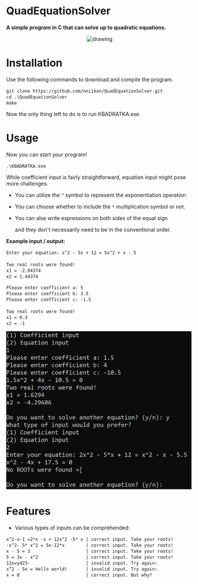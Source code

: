 # QuadEquationSolver
**A simple program in C that can solve up to quadratic equations.**
<p align='center'>
    <img src="./media/giphy.gif" alt="drawing" width="200"/>
</p>

# Installation

Use the following commands to download and compile the program.

```
git clone https://github.com/nniikon/QuadEquationSolver.git
cd .\QuadEquationSolver
make
```

Now the only thing left to do is to run KBADRATKA.exe

# Usage 

Now you can start your program!

```
.\KBADRATKA.exe
```

While coefficient input is fairly straightforward, equation input might pose more challenges.

* You can utilize the `^` symbol to represent the exponentiation operation

* You can choose whether to include the `*` multiplication symbol or not.

* You can alse write expressions on both sides of the equal sign

   and they don't necessarily need to be in the conventional order.

**Example input / output:**

```
Enter your equation: x^2 - 5x + 12 = 5x^2 + x - 5

Two real roots were found!
x1 = -2.94374
x2 = 1.44374
```
```
Please enter coefficient a: 5
Please enter coefficient b: 3.5
Please enter coefficient c: -1.5

Two real roots were found!
x1 = 0.3
x2 = -1
```
<p align='left'>
    <img src="./media/userHelp.jpg" alt="drawing" width="500"/>
</p>

# Features

* Various types of inputs can be comprehended:
```
x^2-x-1 =2*x -x + 12x^2 -5* x | correct input. Take your roots!
-x^2- 5* x^2 = 5x-12*x        | correct input. Take your roots!
x - 5 = 3                     | correct input. Take your roots!
5 = 3x - x^2                  | correct input. Take your roots!
12x=y423-                     | invalid input. Try again:
x^2 - 5x = Hello world!       | invalid input. Try again:
x = 0                         | correct input. But why?
```
